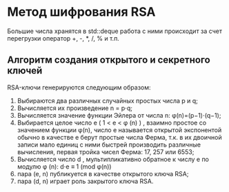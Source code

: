 # Метод шифрования RSA

Большие числа хранятся в std::deque работа с ними происходит за счет перегрузки оператор +, -, *, /, % и т.п.

## Алгоритм создания открытого и секретного ключей

RSA-ключи генерируются следующим образом:

1) Выбираются два различных случайных простых числа p и q;
2) Вычисляется их произведение n = p⋅q;
3) Вычисляется значение функции Эйлера от числа n: φ(n)=(p−1)⋅(q−1);
4) Выбирается целое число e ( 1 < e < φ (n) ) , взаимно простое со значением функции φ(n), число e называется открытой экспонентой обычно в качестве е берут простые числа Ферма, т.к. в их двоичной записи мало единиц с ними быстрей производить различные вычисления, первая тройка чисел Ферма: 17, 257 или 6553;
5) Вычисляется число d , мультипликативно обратное к числу e по модулю φ (n):
                   d⋅e ≡ 1 (mod φ(n))
6) пара (e, n) публикуется в качестве открытого ключа RSA;
7) пара (d, n) играет роль закрытого ключа RSA.

